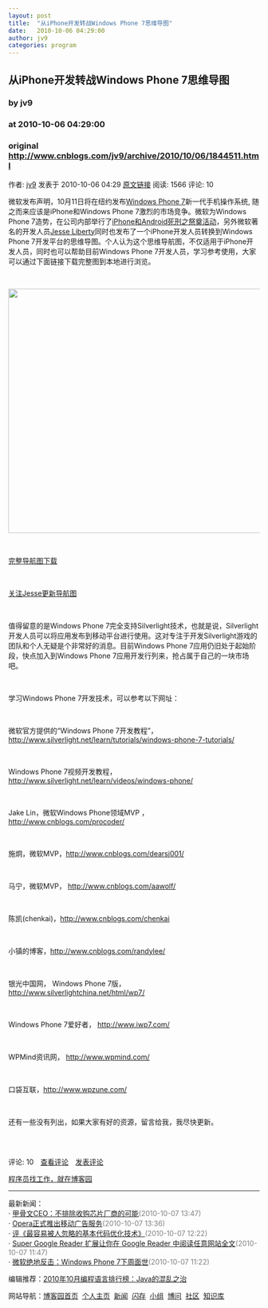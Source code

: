 ```yaml
---
layout: post
title:  "从iPhone开发转战Windows Phone 7思维导图"
date:   2010-10-06 04:29:00
author: jv9
categories: program
---
```


## 从iPhone开发转战Windows Phone 7思维导图
### by jv9
### at 2010-10-06 04:29:00
### original <http://www.cnblogs.com/jv9/archive/2010/10/06/1844511.html>

<p><a href="http://www.cnblogs.com/jv9/"><img src="http://pic.cnblogs.com/face/u29306.jpg" alt="" border="0"></a><br>作者: <a href="http://www.cnblogs.com/jv9/">jv9</a> 发表于 2010-10-06 04:29 <a href="http://www.cnblogs.com/jv9/archive/2010/10/06/1844511.html">原文链接</a> 阅读: 1566 评论: 10</p><p>微软发布声明，10月11日将在纽约发布<a href="http://www.silverlightchina.net/html/news/2010/1004/2315.html">Windows Phone 7</a>新一代手机操作系统, 随之而来应该是iPhone和Windows Phone 7激烈的市场竞争。微软为Windows Phone 7造势，在公司内部举行了<a href="http://news.cnblogs.com/n/76244/">iPhone和Android死刑之祭奠活动</a>，另外微软著名的开发人员<a href="http://jesseliberty.com/2010/09/27/the-amazing-iphone-to-windows-phone-7-tutorial-mind-map/">Jesse Liberty</a>同时也发布了一个iPhone开发人员转换到Windows Phone 7开发平台的思维导图。个人认为这个思维导航图，不仅适用于iPhone开发人员，同时也可以帮助目前Windows Phone 7开发人员，学习参考使用，大家可以通过下面链接下载完整图到本地进行浏览。</p>
<p> </p>
<p><img border="0" alt="" src="http://images.cnblogs.com/cnblogs_com/jv9/Image00740.jpg" width="816" height="489"></p>
<p> </p>
<p><a href="http://files.cnblogs.com/jv9/i2wp-tutorials-1-vrivr-1285678214879.rar">完整导航图下载</a></p>
<p> </p>
<p><a href="http://www.xmind.net/share/jliberty/i2wp-tutorials-1/">关注Jesse更新导航图</a></p>
<p> </p>
<p>值得留意的是Windows Phone 7完全支持Silverlight技术，也就是说，Silverlight开发人员可以将应用发布到移动平台进行使用。这对专注于开发Silverlight游戏的团队和个人无疑是个非常好的消息。目前Windows Phone 7应用仍旧处于起始阶段，快点加入到Windows Phone 7应用开发行列来，抢占属于自己的一块市场吧。</p>
<p> </p>
<p>学习Windows Phone 7开发技术，可以参考以下网址：</p>
<p> </p>
<p>微软官方提供的“Windows Phone 7开发教程”， <a href="http://www.silverlight.net/learn/tutorials/windows-phone-7-tutorials/">http://www.silverlight.net/learn/tutorials/windows-phone-7-tutorials/</a></p>
<p> </p>
<p>Windows Phone 7视频开发教程， <a href="http://www.silverlight.net/learn/videos/windows-phone/">http://www.silverlight.net/learn/videos/windows-phone/</a></p>
<p> </p>
<p>Jake Lin，微软Windows Phone领域MVP ， <a href="http://www.cnblogs.com/procoder/">http://www.cnblogs.com/procoder/</a></p>
<p> </p>
<p>施炯，微软MVP，<a href="http://www.cnblogs.com/dearsj001/">http://www.cnblogs.com/dearsj001/</a> </p>
<p> </p>
<p>马宁，微软MVP， <a href="http://www.cnblogs.com/aawolf/">http://www.cnblogs.com/aawolf/</a></p>
<p> </p>
<p>陈凯(chenkai)，<a href="http://www.cnblogs.com/chenkai">http://www.cnblogs.com/chenkai</a></p>
<p> </p>
<p>小镇的博客，<a href="http://www.cnblogs.com/randylee/">http://www.cnblogs.com/randylee/</a></p>
<p> </p>
<p>银光中国网， Windows Phone 7版， <a href="http://www.silverlightchina.net/html/wp7/">http://www.silverlightchina.net/html/wp7/</a></p>
<p> </p>
<p>Windows Phone 7爱好者， <a href="http://www.iwp7.com/">http://www.iwp7.com/</a></p>
<p> </p>
<p>WPMind资讯网， <a href="http://www.wpmind.com/">http://www.wpmind.com/</a></p>
<p> </p>
<p>口袋互联，<a href="http://www.wpzune.com/">http://www.wpzune.com/</a></p>
<p> </p>
<p>还有一些没有列出，如果大家有好的资源，留言给我，我尽快更新。</p>
<p> </p><img src="http://www.cnblogs.com/jv9/aggbug/1844511.html?type=1" width="1" height="1" alt=""><p>评论: 10　<a href="http://www.cnblogs.com/jv9/archive/2010/10/06/1844511.html#pagedcomment">查看评论</a>　<a href="http://www.cnblogs.com/jv9/archive/2010/10/06/1844511.html#commentform">发表评论</a></p><p><a href="http://job.cnblogs.com/">程序员找工作，就在博客园</a></p><hr><p>最新新闻：<br>· <a href="http://news.cnblogs.com/n/76496/">甲骨文CEO：不排除收购芯片厂商的可能</a><span style="color:gray">(2010-10-07 13:47)</span><br>· <a href="http://news.cnblogs.com/n/76495/">Opera正式推出移动广告服务</a><span style="color:gray">(2010-10-07 13:36)</span><br>· <a href="http://news.cnblogs.com/n/76494/">评《最容易被人忽略的基本代码优化技术》</a><span style="color:gray">(2010-10-07 12:22)</span><br>· <a href="http://news.cnblogs.com/n/76493/">Super Google Reader 扩展让你在 Google Reader 中阅读任意网站全文</a><span style="color:gray">(2010-10-07 11:47)</span><br>· <a href="http://news.cnblogs.com/n/76492/">微软绝地反击：Windows Phone 7下周面世</a><span style="color:gray">(2010-10-07 11:22)</span><br></p><p>编辑推荐：<a href="http://news.cnblogs.com/n/76302/">2010年10月编程语言排行榜：Java的混乱之治</a><br></p><p>网站导航：<a href="http://www.cnblogs.com">博客园首页</a>  <a href="http://home.cnblogs.com/">个人主页</a>  <a href="http://news.cnblogs.com">新闻</a>  <a href="http://home.cnblogs.com/ing/">闪存</a>  <a href="http://home.cnblogs.com/group/">小组</a>  <a href="http://space.cnblogs.com/q/">博问</a>  <a href="http://space.cnblogs.com">社区</a>  <a href="http://kb.cnblogs.com">知识库</a></p>